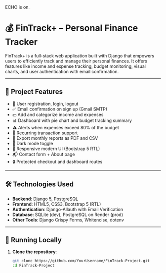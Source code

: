 ECHO is on.
# 💰 FinTrack+ – Personal Finance Tracker

FinTrack+ is a full-stack web application built with Django that empowers users to efficiently track and manage their personal finances. It offers features like income and expense tracking, budget monitoring, visual charts, and user authentication with email confirmation.

---

## 🚀 Project Features

- 🔐 User registration, login, logout
- ✅ Email confirmation on sign up (Gmail SMTP)
- 💵 Add and categorize income and expenses
- 📊 Dashboard with pie chart and budget tracking summary
- ⚠️ Alerts when expenses exceed 80% of the budget
- 🔁 Recurring transaction support
- 🧾 Export monthly reports as PDF and CSV
- 🌙 Dark mode toggle
- 📁 Responsive modern UI (Bootstrap 5 RTL)
- 📬 Contact form + About page
- 🔒 Protected checkout and dashboard routes

---

## 🛠 Technologies Used

- **Backend**: Django 5, PostgreSQL
- **Frontend**: HTML5, CSS3, Bootstrap 5 (RTL)
- **Authentication**: Django-Allauth with Email Verification
- **Database**: SQLite (dev), PostgreSQL on Render (prod)
- **Other Tools**: Django Crispy Forms, Whitenoise, dotenv

---

## 🧪 Running Locally

1. **Clone the repository**:
   ```bash
   git clone https://github.com/YourUsername/FinTrack-Project.git
   cd FinTrack-Project
